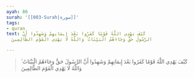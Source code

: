 ```yaml
---
ayah: 86
surah: '[[003-Surah|سورة]]'
tags:
- quran
text: كَيْفَ يَهْدِي اللَّهُ قَوْمًا كَفَرُوا بَعْدَ إِيمَانِهِمْ وَشَهِدُوا أَنَّ
  الرَّسُولَ حَقٌّ وَجَاءَهُمُ الْبَيِّنَاتُ ۚ وَاللَّهُ لَا يَهْدِي الْقَوْمَ الظَّالِمِينَ

---
```

> كَيْفَ يَهْدِي اللَّهُ قَوْمًا كَفَرُوا بَعْدَ إِيمَانِهِمْ وَشَهِدُوا أَنَّ الرَّسُولَ حَقٌّ وَجَاءَهُمُ الْبَيِّنَاتُ ۚ وَاللَّهُ لَا يَهْدِي الْقَوْمَ الظَّالِمِينَ

